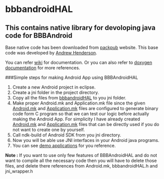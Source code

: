 bbbandroidHAL
===============================

This contains native library for devoloping java code for BBBAndroid 
--------------------------------

Base native code has been downloaded from [packpub](https://www.packtpub.com/books/content/support) website. This base code was developed by [Andrew Henderson](https://icculus.org/~hendersa/).

You can refer [wiki](https://github.com/ankurayadav/bbbandroidHAL/wiki) for documentation.
Or you can also refer to [doxygen documentation](ankurayadav.github.io/bbbandroidHAL) for more references.

###Simple steps for making Android App using BBBAndroidHAL
1. Create a new Android project in eclipse.
2. Create a jni folder in the project directory.
3. Copy all the files from [bbbandroidHAL](https://github.com/ankurayadav/bbbandroidHAL) to you jni folder.
4. Make proper Android.mk and Application.mk file since the given [Android.mk](https://github.com/ankurayadav/bbbandroidHAL/blob/master/jni/Android.mk) and [Application.mk](https://github.com/ankurayadav/bbbandroidHAL/blob/master/jni/Application.mk) files are configured to generate binary code form C program so that we can test our logic before actually making the Android App. For simplicity I have already created [Android.mk](https://github.com/ankurayadav/bbbandroidHAL/blob/master/jni/temp/Android.mk) and [Application.mk](https://github.com/ankurayadav/bbbandroidHAL/blob/master/jni/temp/Application.mk) files that can be directly used if you do not want to create one by yourself.
5. Call ndk-build of Android SDK from you jni directory.
6. Now you will be able use JNI interfaces in your Android java programs.
7. You can see [demo applications](https://github.com/ankurayadav/demoapps-bbbandroid) for you reference.

**Note :** If you want to use only few features of BBBAndroidHAL and do not want to compile all the necessary code then you will have to delete those files, and delete there references from Android.mk, bbbandroidHAL.h and jni_wrapper.h